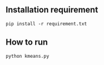 ## Installation requirement
```
pip install -r requirement.txt
```
## How to run
```
python kmeans.py
```
